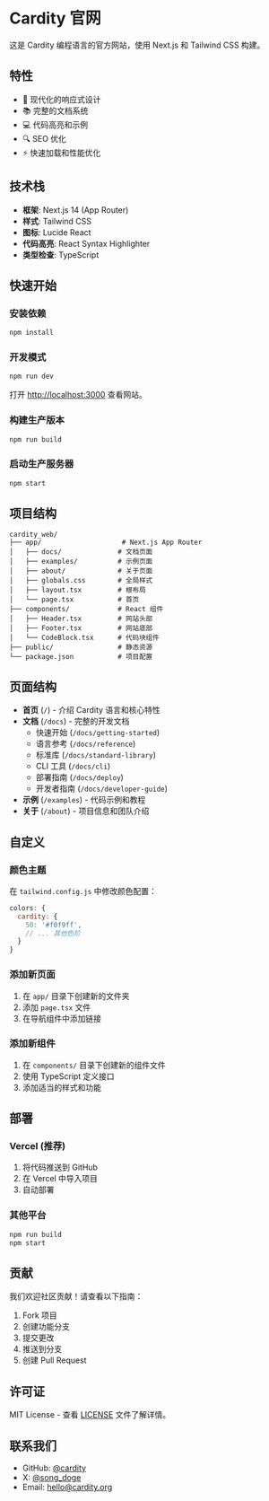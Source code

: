 # Cardity 官网

这是 Cardity 编程语言的官方网站，使用 Next.js 和 Tailwind CSS 构建。

## 特性

- 🎨 现代化的响应式设计
- 📚 完整的文档系统
- 💻 代码高亮和示例
- 🔍 SEO 优化
- ⚡ 快速加载和性能优化

## 技术栈

- **框架**: Next.js 14 (App Router)
- **样式**: Tailwind CSS
- **图标**: Lucide React
- **代码高亮**: React Syntax Highlighter
- **类型检查**: TypeScript

## 快速开始

### 安装依赖

```bash
npm install
```

### 开发模式

```bash
npm run dev
```

打开 [http://localhost:3000](http://localhost:3000) 查看网站。

### 构建生产版本

```bash
npm run build
```

### 启动生产服务器

```bash
npm start
```

## 项目结构

```
cardity_web/
├── app/                    # Next.js App Router
│   ├── docs/              # 文档页面
│   ├── examples/          # 示例页面
│   ├── about/             # 关于页面
│   ├── globals.css        # 全局样式
│   ├── layout.tsx         # 根布局
│   └── page.tsx           # 首页
├── components/            # React 组件
│   ├── Header.tsx         # 网站头部
│   ├── Footer.tsx         # 网站底部
│   └── CodeBlock.tsx      # 代码块组件
├── public/                # 静态资源
└── package.json           # 项目配置
```

## 页面结构

- **首页** (`/`) - 介绍 Cardity 语言和核心特性
- **文档** (`/docs`) - 完整的开发文档
  - 快速开始 (`/docs/getting-started`)
  - 语言参考 (`/docs/reference`)
  - 标准库 (`/docs/standard-library`)
  - CLI 工具 (`/docs/cli`)
  - 部署指南 (`/docs/deploy`)
  - 开发者指南 (`/docs/developer-guide`)
- **示例** (`/examples`) - 代码示例和教程
- **关于** (`/about`) - 项目信息和团队介绍

## 自定义

### 颜色主题

在 `tailwind.config.js` 中修改颜色配置：

```javascript
colors: {
  cardity: {
    50: '#f0f9ff',
    // ... 其他色阶
  }
}
```

### 添加新页面

1. 在 `app/` 目录下创建新的文件夹
2. 添加 `page.tsx` 文件
3. 在导航组件中添加链接

### 添加新组件

1. 在 `components/` 目录下创建新的组件文件
2. 使用 TypeScript 定义接口
3. 添加适当的样式和功能

## 部署

### Vercel (推荐)

1. 将代码推送到 GitHub
2. 在 Vercel 中导入项目
3. 自动部署

### 其他平台

```bash
npm run build
npm start
```

## 贡献

我们欢迎社区贡献！请查看以下指南：

1. Fork 项目
2. 创建功能分支
3. 提交更改
4. 推送到分支
5. 创建 Pull Request

## 许可证

MIT License - 查看 [LICENSE](LICENSE) 文件了解详情。

## 联系我们

- GitHub: [@cardity](https://github.com/cardity)
- X: [@song_doge](https://x.com/song_doge)
- Email: hello@cardity.org 